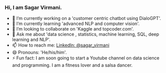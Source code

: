 ### Hi, I am Sagar Virmani.

- 🔭 I’m currently working on a 'customer centric chatbot using DialoGPT'.
- 🌱 I’m currently learning 'advanced NLP and computer vision'.
- 👯 I’m looking to collaborate on 'Kaggle and topcoder.com'.
- 💬 Ask me about 'data science , statistics, machine learning, SQL, deep learning and NLP'.
- 📫 How to reach me: [LinkedIn: @sagar_virmani](https://www.linkedin.com/in/sagar-virmani-965a7a41/)
- 😄 Pronouns: 'He/his/him'.
- ⚡ Fun fact: I am soon going to start a Youtube channel on data science and programming. I am a fitness lover and a salsa dancer.

